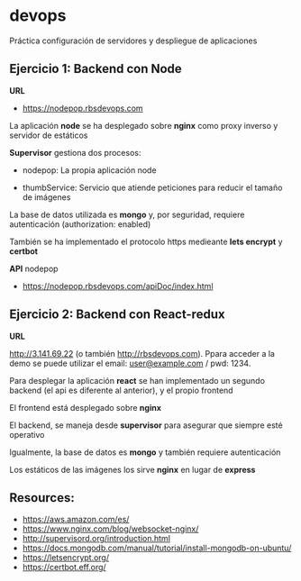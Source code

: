 # devops
Práctica configuración de servidores y despliegue de aplicaciones
## Ejercicio 1: Backend con Node


**URL**

- https://nodepop.rbsdevops.com


La aplicación **node** se ha desplegado sobre **nginx** como proxy inverso y servidor de estáticos

**Supervisor** gestiona dos procesos:

- nodepop: La propia aplicación node

- thumbService: Servicio que atiende peticiones para reducir el tamaño de imágenes

La base de datos utilizada es **mongo** y, por seguridad, requiere autenticación (authorization: enabled)

También se ha implementado el protocolo https medieante **lets encrypt** y **certbot**

**API** nodepop

- https://nodepop.rbsdevops.com/apiDoc/index.html

## Ejercicio 2: Backend con React-redux

**URL**

http://3.141.69.22 (o también http://rbsdevops.com). Ppara acceder a la demo se puede utilizar el email: user@example.com / pwd: 1234.

Para desplegar la aplicación **react** se han implementado un segundo backend (el api es diferente al anterior), y el propio frontend

El frontend está desplegado sobre **nginx**

El backend, se maneja desde **supervisor** para asegurar que siempre esté operativo

Igualmente, la base de datos es **mongo** y también requiere autenticación

Los estáticos de las imágenes los sirve **nginx** en lugar de **express**
## Resources:

- https://aws.amazon.com/es/
- https://www.nginx.com/blog/websocket-nginx/
- http://supervisord.org/introduction.html
- https://docs.mongodb.com/manual/tutorial/install-mongodb-on-ubuntu/
- https://letsencrypt.org/
- https://certbot.eff.org/


